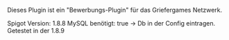 Dieses Plugin ist ein "Bewerbungs-Plugin" für das Griefergames Netzwerk.

Spigot Version: 1.8.8
MySQL benötigt: true
 -> Db in der Config eintragen.
Getestet in der 1.8.9

